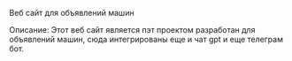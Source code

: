 Веб сайт для объявлений машин

Описание:
Этот веб сайт является пэт проектом разработан для объявлений машин, сюда интегрированы еще и чат gpt и еще телеграм бот.